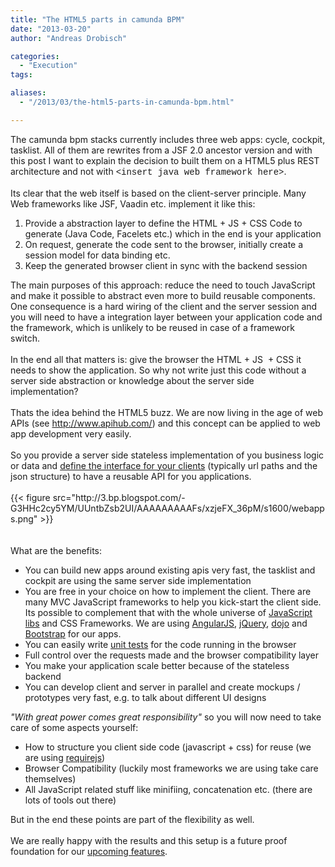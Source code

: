 ```yaml
---
title: "The HTML5 parts in camunda BPM"
date: "2013-03-20"
author: "Andreas Drobisch"

categories:
  - "Execution"
tags: 

aliases:
  - "/2013/03/the-html5-parts-in-camunda-bpm.html"

---
```


<div>
<div dir="ltr" style="text-align: left;" trbidi="on">
The camunda bpm stacks currently includes three web apps: cycle, cockpit, tasklist. All of them are rewrites from a JSF 2.0 ancestor version and with this post I want to explain the decision to built them on a HTML5 plus REST architecture and not with <span style="font-family: Courier New, Courier, monospace;">&lt;insert java web framework here&gt;</span>.<br />
<br />
Its clear that the web itself is based on the client-server principle. Many Web frameworks like JSF, Vaadin etc. implement it like this:<br />
<ol style="text-align: left;">
<li>Provide a abstraction layer to define the HTML&nbsp;+ JS + CSS&nbsp;Code to generate (Java Code, Facelets etc.) which in the end is your application</li>
<li>On request, generate the code sent to the browser, initially create a session model for data binding etc.</li>
<li>Keep the generated browser client in sync with the backend session</li>
</ol>
<div>
The main purposes of this approach: reduce the need to touch JavaScript and make it possible to abstract even more to build reusable components. One&nbsp;consequence&nbsp;is a hard wiring of the client and the server session and you will need to have a integration layer between your application code and the framework, which is unlikely to be reused in case of a framework switch.</div>
<div>
<br /></div>
<div>
In the end all that matters is: give the browser the HTML&nbsp;+ JS &nbsp;+ CSS it needs to show the application. So why not write just this code without a server side abstraction or knowledge about the server side implementation?&nbsp;</div>
<div>
<br /></div>
<div>
<div class="separator" style="clear: both; text-align: center;">
</div>
Thats the idea behind the HTML5 buzz. We are now living in the age of web APIs (see&nbsp;<a href="http://www.apihub.com/">http://www.apihub.com/</a>) and this concept can be applied to web app development very easily.&nbsp;</div>
<div>
<br /></div>
<div>
So you provide a server side stateless implementation of you business logic or data and <a href="http://docs.camunda.org/latest/api-references/rest/" target="_blank">define the interface for your clients</a> (typically url paths and the json structure) to have a reusable API for you applications.</div>
<div>
<br />
{{< figure src="http://3.bp.blogspot.com/-G3HHc2cy5YM/UUntbZsb2UI/AAAAAAAAAFs/xzjeFX_36pM/s1600/webapps.png" >}}
<br /></div>
<div>
<div class="separator" style="clear: both; text-align: center;">
</div>
<div class="separator" style="clear: both; text-align: center;">
</div>
<div class="separator" style="clear: both; text-align: center;">
</div>
<br /></div>
<div>
<br /></div>
<div>
What are the benefits:&nbsp;</div>
<div>
<ul style="text-align: left;">
<li>You can build new apps around existing apis very fast, the tasklist and cockpit are using the same server side implementation</li>
<li>You are free in your choice on how to implement the client. There are many MVC JavaScript frameworks to help you&nbsp;kick-start&nbsp;the client side. Its possible to complement that with the whole universe of <a href="http://microjs.com/">JavaScript libs</a>&nbsp;and CSS Frameworks. We are using <a href="http://angularjs.org/" target="_blank">AngularJS</a>, <a href="http://jquery.com/" target="_blank">jQuery</a>, <a href="http://dojotoolkit.org/" target="_blank">dojo</a> and <a href="http://twitter.github.com/bootstrap/" target="_blank">Bootstrap</a> for our apps.</li>
<li>You can easily write <a href="https://github.com/camunda/camunda-bpmn.js/blob/master/test/bpmn/usertask.js" target="_blank">unit tests</a> for the code running in the browser</li>
<li>Full control over the requests made and the browser compatibility layer&nbsp;</li>
<li>You make your application scale better because of the stateless backend</li>
<li>You can develop client and server in parallel and create mockups / prototypes very fast, e.g. to talk about different UI designs</li>
</ul>
</div>
<div>
<i>"With great power comes great responsibility"</i> so you will now need to take care of some aspects yourself:</div>
<div>
<ul style="text-align: left;">
<li>How to structure you client side code (javascript + css) for reuse (we are using <a href="http://requirejs.org/" target="_blank">requirejs</a>)</li>
<li>Browser Compatibility (luckily most frameworks we are using take care themselves)</li>
<li>All JavaScript related stuff like minifiing, concatenation etc. (there are lots of tools out there)</li>
</ul>
<div>
But in the end these points are part of the flexibility as well.</div>
<div>
<br /></div>
<div>
We are really happy with the results and this setup is a future proof foundation for our <a href="http://www.camunda.org/" target="_blank">upcoming features</a>.</div>
</div>
<div>
<br /></div>
<div>
<br /></div>
</div>
</div>